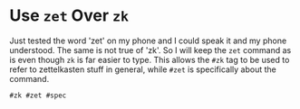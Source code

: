 # Use `zet` Over `zk`

Just tested the word 'zet' on my phone and I could speak it and my phone
understood. The same is not true of 'zk'. So I will keep the `zet`
command as is even though `zk` is far easier to type. This allows the
`#zk` tag to be used to refer to zettelkasten stuff in general, while
`#zet` is specifically about the command.

    #zk #zet #spec
